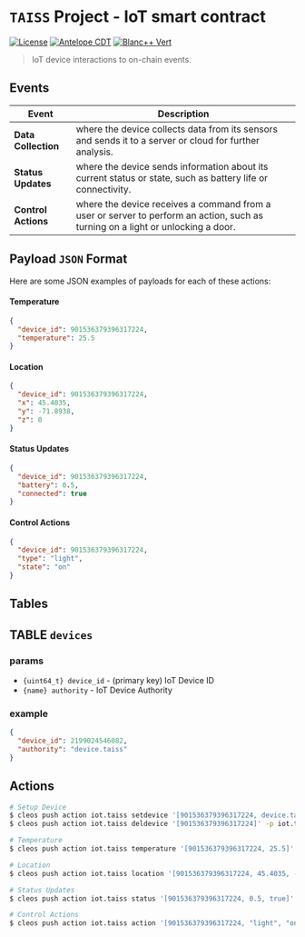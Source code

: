 # `TAISS` Project - **IoT** smart contract
[![License](https://img.shields.io/badge/license-MIT-blue.svg)](https://github.com/pinax-network/taiss-contract/blob/main/LICENSE-MIT)
[![Antelope CDT](https://github.com/pinax-network/taiss-contract/actions/workflows/release.yml/badge.svg)](https://github.com/pinax-network/taiss-contract/actions/workflows/release.yml)
[![Blanc++ Vert](https://github.com/pinax-network/taiss-contract/actions/workflows/ci.yml/badge.svg)](https://github.com/pinax-network/taiss-contract/actions/workflows/ci.yml)

> IoT device interactions to on-chain events.

## Events

| Event | Description |
| --- | --- |
| **Data Collection** | where the device collects data from its sensors and sends it to a server or cloud for further analysis.
| **Status Updates** | where the device sends information about its current status or state, such as battery life or connectivity.
| **Control Actions** | where the device receives a command from a user or server to perform an action, such as turning on a light or unlocking a door.

## Payload `JSON` Format

Here are some JSON examples of payloads for each of these actions:

#### Temperature

```json
{
  "device_id": 901536379396317224,
  "temperature": 25.5
}
```

#### Location

```json
{
  "device_id": 901536379396317224,
  "x": 45.4035,
  "y": -71.8938,
  "z": 0
}
```

#### Status Updates

```json
{
  "device_id": 901536379396317224,
  "battery": 0.5,
  "connected": true
}
```

#### Control Actions

```json
{
  "device_id": 901536379396317224,
  "type": "light",
  "state": "on"
}
```

## Tables

## TABLE `devices`

### params

- `{uint64_t} device_id` - (primary key) IoT Device ID
- `{name} authority` - IoT Device Authority

### example

```json
{
  "device_id": 2199024546082,
  "authority": "device.taiss"
}
```

## Actions

```bash
# Setup Device
$ cleos push action iot.taiss setdevice '[901536379396317224, device.taiss]' -p iot.taiss
$ cleos push action iot.taiss deldevice '[901536379396317224]' -p iot.taiss

# Temperature
$ cleos push action iot.taiss temperature '[901536379396317224, 25.5]' -p device.taiss

# Location
$ cleos push action iot.taiss location '[901536379396317224, 45.4035, -71.8938, 0.0]' -p device.taiss

# Status Updates
$ cleos push action iot.taiss status '[901536379396317224, 0.5, true]' -p device.taiss

# Control Actions
$ cleos push action iot.taiss action '[901536379396317224, "light", "on"]' -p device.taiss
```
